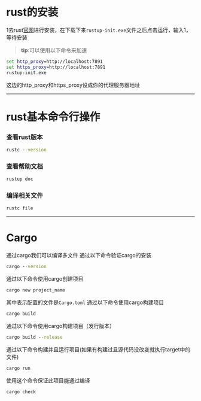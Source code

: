 # rust的安装
1去rust[官网](https://www.rust-lang.org/zh-TW/tools/install)进行安装，在下载下来`rustup-init.exe`文件之后点击运行，输入1，等待安装

>**tip**:可以使用以下命令来加速
``` bat
set http_proxy=http://localhost:7891
set https_proxy=http://localhost:7891
rustup-init.exe
```
这边的http_proxy和https_proxy设成你的代理服务器地址

---
# rust基本命令行操作
### 查看rust版本
``` bat
rustc --version
```
### 查看帮助文档
``` bat
rustup doc
```
### 编译相关文件
``` bat
rustc file
```

---
# Cargo
通过cargo我们可以编译多文件
通过以下命令验证cargo的安装
``` bat
cargo --version
```

通过以下命令使用cargo创建项目
``` bat
cargo new project_name
```

其中表示配置的文件是`Cargo.toml`
通过以下命令使用cargo构建项目
``` bat
cargo build
```
通过以下命令使用cargo构建项目（发行版本）
``` bat
cargo build --release
```

通过以下命令构建并且运行项目(如果有构建过且源代码没改变就执行target中的文件)
``` bat
cargo run
```

使用这个命令保证此项目能通过编译
``` bat
cargo check
```